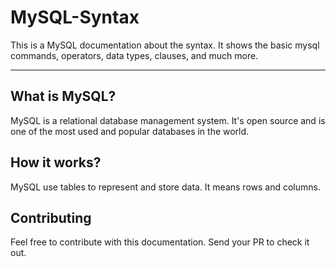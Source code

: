 # MySQL-Syntax
This is a MySQL documentation about the syntax. It shows the basic mysql commands, operators, data types, clauses, and much more.

---

## What is MySQL?

MySQL is a relational database management system. It's open source and is one of the most used and popular databases in the world.

## How it works?

MySQL use tables to represent and store data. It means rows and columns.

## Contributing

Feel free to contribute with this documentation.
Send your PR to check it out.
